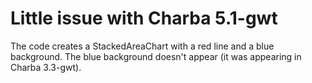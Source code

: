 # Little issue with Charba 5.1-gwt

The code creates a StackedAreaChart with a red line and a blue background. The blue background doesn't appear (it was appearing in Charba 3.3-gwt).